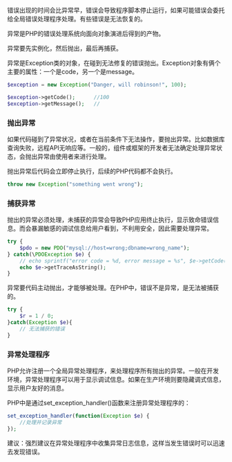 错误出现的时间会比异常早，错误会导致程序脚本停止运行，如果可能错误会委托给全局错误处理程序处理。有些错误是无法恢复的。



异常是PHP的错误处理系统向面向对象演进后得到的产物。

异常要先实例化，然后抛出，最后再捕获。

异常是Exception类的对象，在碰到无法修复的错误抛出。Exception对象有俩个主要的属性：一个是code，另一个是message。

```php
$exception = new Exception("Danger, will robinson!", 100);

$exception->getCode();		//100
$exception->getMessage();	//
```



### 抛出异常

如果代码碰到了异常状况，或者在当前条件下无法操作，要抛出异常。比如数据库查询失败，远程API无响应等。一般的，组件或框架的开发者无法确定处理异常状态，会抛出异常由使用者来进行处理。

抛出异常后代码会立即停止执行，后续的PHP代码都不会执行。

```php
throw new Exception("something went wrong");
```



### 捕获异常

抛出的异常必须处理，未捕获的异常会导致PHP应用终止执行，显示致命错误信息。而会暴漏敏感的调试信息给用户看到，不利用安全，因此需要处理异常。

```php
try {
    $pdo = new PDO("mysql://host=wrong;dbname=wrong_name");
} catch(\PDOException $e) {
    // echo sprintf("error code = %d, error message = %s", $e->getCode(), $e->getMessage());
    echo $e->getTraceAsString();
}
```

异常要代码主动抛出，才能够被处理。在PHP中，错误不是异常，是无法被捕获的。

```php
try {
    $r = 1 / 0;
}catch(Exception $e){
    // 无法捕获的错误
}
```



### 异常处理程序

PHP允许注册一个全局异常处理程序，来处理程序所有抛出的异常。一般在开发环境，异常处理程序可以用于显示调试信息。如果在生产环境则要隐藏调式信息，显示用户友好的消息。

PHP中是通过set_exception_handler()函数来注册异常处理程序的：

```php
set_exception_handler(function(Exception $e) {
    //处理并记录异常
});
```

建议：强烈建议在异常处理程序中收集异常日志信息，这样当发生错误时可以迅速去发现错误。